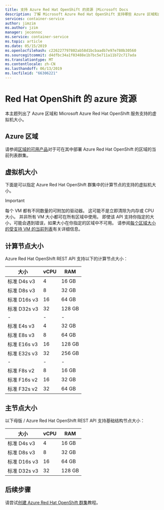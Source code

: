 ```yaml
---
title: 支持 Azure Red Hat OpenShift 的资源 |Microsoft Docs
description: 了解 Microsoft Azure Red Hat OpenShift 支持哪些 Azure 区域和虚拟机大小。
services: container-service
author: jimzim
ms.author: jzim
manager: jeconnoc
ms.service: container-service
ms.topic: article
ms.date: 05/15/2019
ms.openlocfilehash: c226227797802ab58d1bcbaadb7e97e780b30560
ms.sourcegitcommit: d4dfbc34a1f03488e1b7bc5e711a11b72c717ada
ms.translationtype: MT
ms.contentlocale: zh-CN
ms.lasthandoff: 06/13/2019
ms.locfileid: "66306221"
---
```

# <a name="azure-red-hat-openshift-resources"></a>Red Hat OpenShift 的 azure 资源

本主题列出了 Azure 区域和 Microsoft Azure Red Hat OpenShift 服务支持的虚拟机大小。

## <a name="azure-regions"></a>Azure 区域

请参阅[区域的可用产品](https://azure.microsoft.com/global-infrastructure/services/?products=openshift&regions=all)对于可在其中部署 Azure Red Hat OpenShift 的区域的当前列表群集。

## <a name="virtual-machine-sizes"></a>虚拟机大小

下面是可以指定 Azure Red Hat OpenShift 群集中的计算节点的支持的虚拟机大小。

> [!Important]
> 每个 VM 都有不同数量的可附加的驱动器。 这可能不是立即清除为内存或 CPU 大小。
> 并非所有 VM 大小都可在所有区域中使用。 即使该 API 支持你指定的大小，可能会遇到错误，如果大小在你指定的区域中不可用。
> 请参阅[每个区域大小的受支持 VM 的当前列表](https://azure.microsoft.com/global-infrastructure/services/?products=virtual-machines)有关详细信息。

## <a name="compute-node-sizes"></a>计算节点大小

Azure Red Hat OpenShift REST API 支持以下的计算节点大小：

|大小|vCPU|RAM|
|-|-|-|
|标准 D4s v3|4|16 GB|
|标准 D8s v3|8|32 GB|
|标准 D16s v3|16|64 GB|
|标准 D32s v3|32|128 GB|
|-|-|-|
|标准 E4s v3|4|32 GB|
|标准 E8s v3|8|64 GB|
|标准 E16s v3|16|128 GB|
|标准 E32s v3|32|256 GB|
|-|-|-|
|标准 F8s v2|8|16 GB|
|标准 F16s v2|16|32 GB|
|标准 F32s v2|32|64 GB|

## <a name="master-node-sizes"></a>主节点大小

以下母版 / Azure Red Hat OpenShift REST API 支持基础结构节点大小：

|大小|vCPU|RAM|
|-|-|-|
|标准 D4s v3|4|16 GB|
|标准 D8s v3|8|32 GB|
|标准 D16s v3|16|64 GB|
|标准 D32s v3|32|128 GB|

## <a name="next-steps"></a>后续步骤

请尝试[创建 Azure Red Hat OpenShift 群集](tutorial-create-cluster.md)教程。